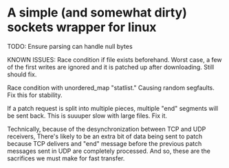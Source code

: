 # A simple (and somewhat dirty) sockets wrapper for linux

TODO:
Ensure <EOF> parsing can handle null bytes

KNOWN ISSUES:
Race condition if file exists beforehand.
Worst case, a few of the first writes are ignored and it is patched up after
downloading. Still should fix.

Race condition with unordered_map "statlist." Causing random segfaults.
Fix this for stability.

If a patch request is split into multiple pieces, multiple "end" segments
will be sent back. This is suuuper slow with large files. Fix it.



Technically, because of the desynchronization between TCP and UDP receivers,
There's likely to be an extra bit of data being sent to patch because TCP delivers
and "end" message before the previous patch messages sent in UDP are completely
processed. And so, these are the sacrifices we must make for fast transfer.
